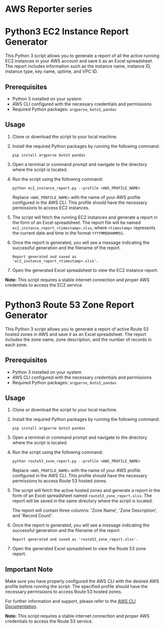 # AWS Reporter series
# Python3 EC2 Instance Report Generator

This Python 3 script allows you to generate a report of all the active running EC2 instances in your AWS account and save it as an Excel spreadsheet. The report includes information such as the instance name, instance ID, instance type, key name, uptime, and VPC ID.

## Prerequisites

- Python 3 installed on your system
- AWS CLI configured with the necessary credentials and permissions
- Required Python packages: `argparse`, `boto3`, `pandas`

## Usage

1. Clone or download the script to your local machine.

2. Install the required Python packages by running the following command:

   ```
   pip install argparse boto3 pandas
   ```

3. Open a terminal or command prompt and navigate to the directory where the script is located.

4. Run the script using the following command:

   ```
   python ec2_instance_report.py --profile <AWS_PROFILE_NAME>
   ```

   Replace `<AWS_PROFILE_NAME>` with the name of your AWS profile configured in the AWS CLI. This profile should have the necessary permissions to access EC2 instances.

5. The script will fetch the running EC2 instances and generate a report in the form of an Excel spreadsheet. The report file will be named `ec2_instance_report_<timestamp>.xlsx`, where `<timestamp>` represents the current date and time in the format `YYYYMMDDHHMMSS`.

6. Once the report is generated, you will see a message indicating the successful generation and the filename of the report.

   ```
   Report generated and saved as 'ec2_instance_report_<timestamp>.xlsx'.
   ```

7. Open the generated Excel spreadsheet to view the EC2 instance report.


**Note:** This script requires a stable internet connection and proper AWS credentials to access the EC2 service.

# Python3 Route 53 Zone Report Generator

This Python 3 script allows you to generate a report of active Route 53 hosted zones in AWS and save it as an Excel spreadsheet. The report includes the zone name, zone description, and the number of records in each zone.

## Prerequisites

- Python 3 installed on your system
- AWS CLI configured with the necessary credentials and permissions
- Required Python packages: `argparse`, `boto3`, `pandas`

## Usage

1. Clone or download the script to your local machine.

2. Install the required Python packages by running the following command:

   ```
   pip install argparse boto3 pandas
   ```

3. Open a terminal or command prompt and navigate to the directory where the script is located.

4. Run the script using the following command:

   ```
   python route53_zone_report.py --profile <AWS_PROFILE_NAME>
   ```

   Replace `<AWS_PROFILE_NAME>` with the name of your AWS profile configured in the AWS CLI. This profile should have the necessary permissions to access Route 53 hosted zones.

5. The script will fetch the active hosted zones and generate a report in the form of an Excel spreadsheet named `route53_zone_report.xlsx`. The report will be saved in the same directory where the script is located.

   The report will contain three columns: 'Zone Name', 'Zone Description', and 'Record Count'.

6. Once the report is generated, you will see a message indicating the successful generation and the filename of the report.

   ```
   Report generated and saved as 'route53_zone_report.xlsx'.
   ```

7. Open the generated Excel spreadsheet to view the Route 53 zone report.

## Important Note

Make sure you have properly configured the AWS CLI with the desired AWS profile before running the script. The specified profile should have the necessary permissions to access Route 53 hosted zones.

For further information and support, please refer to the [AWS CLI Documentation](https://docs.aws.amazon.com/cli/index.html).

**Note:** This script requires a stable internet connection and proper AWS credentials to access the Route 53 service.